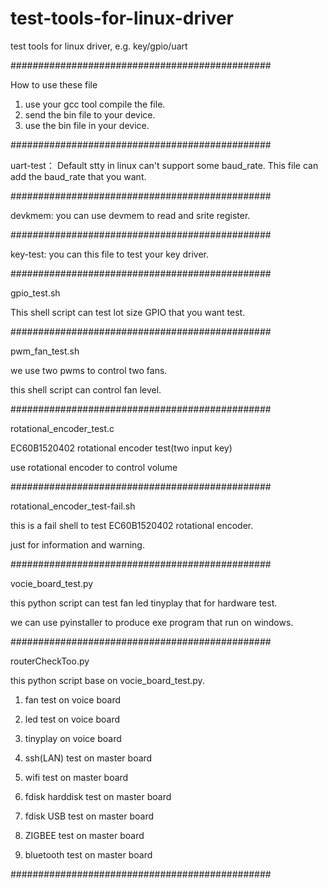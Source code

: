# test-tools-for-linux-driver
test tools for linux driver, e.g. key/gpio/uart 

###############################################

How to use these file 

1. use your gcc tool compile the file.
2. send the bin file to your device.
3. use the bin file in your device.


###############################################

uart-test：
Default stty in linux can't support some baud_rate.
This file can add the baud_rate that you want.

###############################################

devkmem:
you can use devmem to read and srite register.

###############################################

key-test:
you can this file to test your key driver.

###############################################

gpio_test.sh

This shell script can test lot size GPIO that you want test.

###############################################

pwm_fan_test.sh

we use two pwms to control two fans.
 
this shell script can control fan level.
 
###############################################

rotational_encoder_test.c

EC60B1520402 rotational encoder test(two input key)

use rotational encoder to control volume

###############################################

rotational_encoder_test-fail.sh

this is a fail shell to test EC60B1520402 rotational encoder.

just for information and warning.

###############################################

vocie_board_test.py

this python script can test fan led tinyplay that for hardware test.

we can use pyinstaller to produce exe program that run on windows.

###############################################

routerCheckToo.py

this python script base on vocie_board_test.py.

1. fan test on voice board

2. led test on voice board

3. tinyplay on voice board

4. ssh(LAN) test on master board

5. wifi test on master board

6. fdisk harddisk test on master board

7. fdisk USB test on master board

8. ZIGBEE test on master board

9. bluetooth test on master board

###############################################












